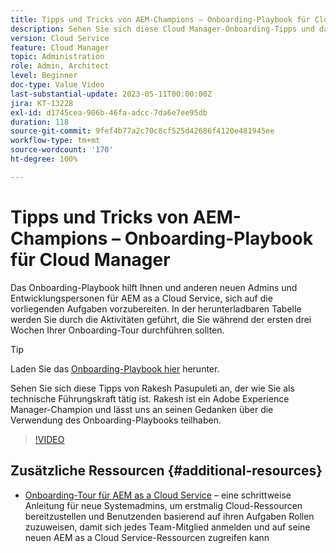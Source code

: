 ```yaml
---
title: Tipps und Tricks von AEM-Champions – Onboarding-Playbook für Cloud Manager
description: Sehen Sie sich diese Cloud Manager-Onboarding-Tipps und das Onboarding-Playbook vom AEM-Champion und -Experten Rakesh Pasupuleti an.
version: Cloud Service
feature: Cloud Manager
topic: Administration
role: Admin, Architect
level: Beginner
doc-type: Value Video
last-substantial-update: 2023-05-11T00:00:00Z
jira: KT-13228
exl-id: d1745cea-906b-46fa-adcc-7da6e7ee95db
duration: 118
source-git-commit: 9fef4b77a2c70c8cf525d42686f4120e481945ee
workflow-type: tm+mt
source-wordcount: '170'
ht-degree: 100%

---
```


# Tipps und Tricks von AEM-Champions – Onboarding-Playbook für Cloud Manager

Das Onboarding-Playbook hilft Ihnen und anderen neuen Admins und Entwicklungspersonen für AEM as a Cloud Service, sich auf die vorliegenden Aufgaben vorzubereiten. In der herunterladbaren Tabelle werden Sie durch die Aktivitäten geführt, die Sie während der ersten drei Wochen Ihrer Onboarding-Tour durchführen sollten.

>[!TIP]
>
>Laden Sie das [Onboarding-Playbook hier](./assets/Cloud-Manager-for-AEM-as-a-Cloud-Service.xlsx) herunter.

Sehen Sie sich diese Tipps von Rakesh Pasupuleti an, der wie Sie als technische Führungskraft tätig ist. Rakesh ist ein Adobe Experience Manager-Champion und lässt uns an seinen Gedanken über die Verwendung des Onboarding-Playbooks teilhaben.

>[!VIDEO](https://video.tv.adobe.com/v/3419299?quality=12&learn=on)

## Zusätzliche Ressourcen {#additional-resources}

* [Onboarding-Tour für AEM as a Cloud Service](https://experienceleague.adobe.com/docs/experience-manager-cloud-service/content/onboarding/journey/overview.html?lang=de) – eine schrittweise Anleitung für neue Systemadmins, um erstmalig Cloud-Ressourcen bereitzustellen und Benutzenden basierend auf ihren Aufgaben Rollen zuzuweisen, damit sich jedes Team-Mitglied anmelden und auf seine neuen AEM as a Cloud Service-Ressourcen zugreifen kann
